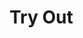 # Try Out

<TryOut />

<script type="module">

const namespace = () => document.getElementById("namespace");
const packFormat = () => document.getElementById("pack_format");
const code = () => document.getElementById("code");
const filesDiv = () => document.querySelector(".files");
const versionDiv = () => document.getElementById("version");

async function waitLoad() {
    if (!versionDiv()) return await new Promise(resolve => setTimeout(() => waitLoad().then(resolve), 100));
}

async function main() {
    if (!window.pyodide) {
        console.log("Loading pyodide.");
        console.time("Loaded pyodide");
        window.pyodide = await loadPyodide();
        console.timeEnd("Loaded pyodide");
    }

    if (!pyodide.loadedPackages.radonmc) {
        console.log("Loading radon...");
        console.time("Loaded radon");
        if (!pyodide.loadedPackages.micropip) await pyodide.loadPackage("micropip");
        const pip = pyodide.pyimport("micropip");
        await pip.install("radonmc", { headers: { pragma: "no-cache", "cache-control": "no-cache" } });
        console.timeEnd("Loaded radon");
    }

    await waitLoad();

    const VERSION = pyodide.runPython(`from radon.utils import VERSION_RADON
VERSION_RADON`);
    versionDiv().innerText = "Radon v" + VERSION;

    namespace().addEventListener("input", updateCode);
    packFormat().addEventListener("input", updateCode);
    code().addEventListener("input", updateCode);
    code().addEventListener("keydown", e => {
        if (e.key === "Tab") {
            e.preventDefault();
            insertCode("    ");
        }
    });
}

function transpile(namespace, packFormat, code) {
    return pyodide.runPython(`import json
from radon.transpiler import Transpiler
from radon.dp_ast import parse_str
from radon.utils import reset_expr_id

def main(namespace, packFormat, code):
    try:
        reset_expr_id()
        (statements, macros) = parse_str(code)
        transpiler = Transpiler(
            statements=statements,
            macros=macros,
            pack_namespace=namespace,
            pack_description="",
            pack_format=packFormat)

        return json.dumps(transpiler.get_datapack_files())
    except SyntaxError as e:
        return str(e)

main`)(namespace, packFormat * 1 || 48, code);
}

function updateCode() {
    code().style.height = "auto";
    code().style.height = code().scrollHeight + "px";

    for (const child of [...filesDiv().children]) {
        filesDiv().removeChild(child);
    }

    if (!code().value.trim()) return;

    let transpiled = transpile(namespace().value || "namespace", packFormat().value || "48", code().value);

    if (transpiled[0] != "{") {
        transpiled = transpiled.split(/(\x1b\[31m)|(\x1b\[4m)|(\x1b\[0m)/).filter(i => i);
        const error = document.createElement("div");
        error.classList.add("error");
        let colored = false;
        let underline = false;
        for (const t of transpiled) {
            if (t === "\x1b[31m") {
                colored = true;
                continue;
            }
            if (t === "\x1b[4m") {
                underline = true;
                continue;
            }
            if (t === "\x1b[0m") {
                colored = false;
                underline = false;
                continue;
            }

            const span = document.createElement("span");
            span.innerText = t;

            if (colored) span.style.color = "red";
            if (underline) span.style.textDecoration = "underline";

            error.appendChild(span);
        }
        filesDiv().appendChild(error);
        return;
    }

    const files = JSON.parse(transpiled);

    for (const filename in files) {
        const text = files[filename];
        const file = document.createElement("div");
        file.classList.add("file");

        const name = document.createElement("div");
        name.classList.add("filename");
        name.innerText = filename;
        file.appendChild(name);

        const content = document.createElement("div");
        content.classList.add("file-content");
        const content_code = document.createElement("textarea");
        content_code.readOnly = true;
        content_code.value = text.trim();
        requestAnimationFrame(() => content_code.style.height = content_code.scrollHeight + "px");
        content.appendChild(content_code);
        file.appendChild(content);

        filesDiv().appendChild(file);
    }
}

function insertCode(textToInsert) {
    const cursorPosition = code.selectionStart;

    const textBefore = code.value.substring(0, cursorPosition);
    const textAfter = code.value.substring(cursorPosition, code.value.length);

    code.value = textBefore + textToInsert + textAfter;

    code.selectionStart = cursorPosition + textToInsert.length;
    code.selectionEnd = code.selectionStart;
}

if (typeof document != "undefined") {
    eval(`import("https://cdn.jsdelivr.net/pyodide/v0.26.1/full/pyodide.js")`).then(main);
}
</script>